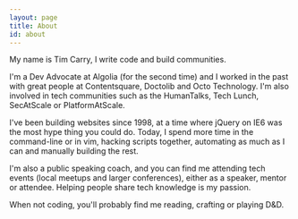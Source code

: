```yaml
---
layout: page
title: About
id: about
---
```


My name is Tim Carry, I write code and build communities.

I'm a Dev Advocate at Algolia (for the second time) and I worked in
the past with great people at Contentsquare, Doctolib and Octo Technology. I'm
also involved in tech communities such as the HumanTalks, Tech Lunch,
SecAtScale or PlatformAtScale.

I've been building websites since 1998, at a time where jQuery on IE6 was the
most hype thing you could do. Today, I spend more time in the command-line or in
vim, hacking scripts together, automating as much as I can and manually building
the rest.

I'm also a public speaking coach, and you can find me attending tech events
(local meetups and larger conferences), either as a speaker, mentor or attendee.
Helping people share tech knowledge is my passion.

When not coding, you'll probably find me reading, crafting or playing D&D.
